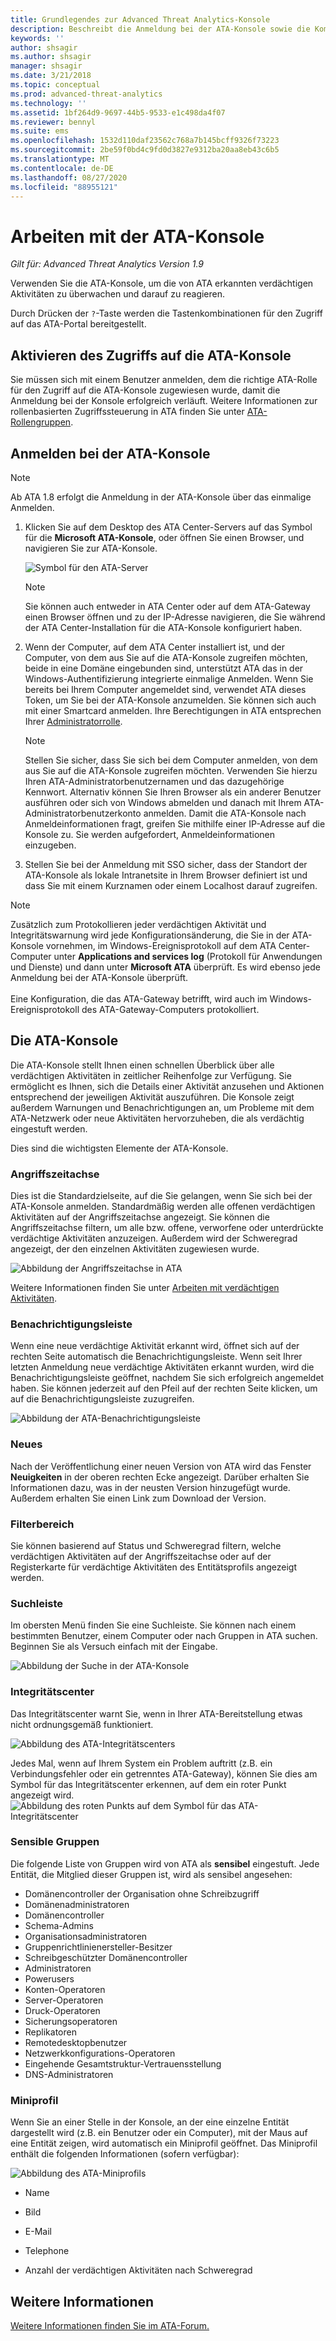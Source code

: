 ```yaml
---
title: Grundlegendes zur Advanced Threat Analytics-Konsole
description: Beschreibt die Anmeldung bei der ATA-Konsole sowie die Komponenten der Konsole.
keywords: ''
author: shsagir
ms.author: shsagir
manager: shsagir
ms.date: 3/21/2018
ms.topic: conceptual
ms.prod: advanced-threat-analytics
ms.technology: ''
ms.assetid: 1bf264d9-9697-44b5-9533-e1c498da4f07
ms.reviewer: bennyl
ms.suite: ems
ms.openlocfilehash: 1532d110daf23562c768a7b145bcff9326f73223
ms.sourcegitcommit: 2be59f0bd4c9fd0d3827e9312ba20aa8eb43c6b5
ms.translationtype: MT
ms.contentlocale: de-DE
ms.lasthandoff: 08/27/2020
ms.locfileid: "88955121"
---
```

# <a name="working-with-the-ata-console"></a>Arbeiten mit der ATA-Konsole


*Gilt für: Advanced Threat Analytics Version 1.9*

Verwenden Sie die ATA-Konsole, um die von ATA erkannten verdächtigen Aktivitäten zu überwachen und darauf zu reagieren.

Durch Drücken der `?`-Taste werden die Tastenkombinationen für den Zugriff auf das ATA-Portal bereitgestellt. 

## <a name="enabling-access-to-the-ata-console"></a>Aktivieren des Zugriffs auf die ATA-Konsole
Sie müssen sich mit einem Benutzer anmelden, dem die richtige ATA-Rolle für den Zugriff auf die ATA-Konsole zugewiesen wurde, damit die Anmeldung bei der Konsole erfolgreich verläuft. Weitere Informationen zur rollenbasierten Zugriffssteuerung in ATA finden Sie unter [ATA-Rollengruppen](ata-role-groups.md).

## <a name="logging-into-the-ata-console"></a>Anmelden bei der ATA-Konsole

>[!NOTE]
 > Ab ATA 1.8 erfolgt die Anmeldung in der ATA-Konsole über das einmalige Anmelden.

1. Klicken Sie auf dem Desktop des ATA Center-Servers auf das Symbol für die **Microsoft ATA-Konsole**, oder öffnen Sie einen Browser, und navigieren Sie zur ATA-Konsole.

    ![Symbol für den ATA-Server](media/ata-server-icon.png)

   >[!NOTE]
   > Sie können auch entweder in ATA Center oder auf dem ATA-Gateway einen Browser öffnen und zu der IP-Adresse navigieren, die Sie während der ATA Center-Installation für die ATA-Konsole konfiguriert haben.    

1. Wenn der Computer, auf dem ATA Center installiert ist, und der Computer, von dem aus Sie auf die ATA-Konsole zugreifen möchten, beide in eine Domäne eingebunden sind, unterstützt ATA das in der Windows-Authentifizierung integrierte einmalige Anmelden. Wenn Sie bereits bei Ihrem Computer angemeldet sind, verwendet ATA dieses Token, um Sie bei der ATA-Konsole anzumelden. Sie können sich auch mit einer Smartcard anmelden. Ihre Berechtigungen in ATA entsprechen Ihrer [Administratorrolle](ata-role-groups.md).

   > [!NOTE]
   > Stellen Sie sicher, dass Sie sich bei dem Computer anmelden, von dem aus Sie auf die ATA-Konsole zugreifen möchten. Verwenden Sie hierzu Ihren ATA-Administratorbenutzernamen und das dazugehörige Kennwort. Alternativ können Sie Ihren Browser als ein anderer Benutzer ausführen oder sich von Windows abmelden und danach mit Ihrem ATA-Administratorbenutzerkonto anmelden. Damit die ATA-Konsole nach Anmeldeinformationen fragt, greifen Sie mithilfe einer IP-Adresse auf die Konsole zu. Sie werden aufgefordert, Anmeldeinformationen einzugeben.

1. Stellen Sie bei der Anmeldung mit SSO sicher, dass der Standort der ATA-Konsole als lokale Intranetsite in Ihrem Browser definiert ist und dass Sie mit einem Kurznamen oder einem Localhost darauf zugreifen.

> [!NOTE]
> Zusätzlich zum Protokollieren jeder verdächtigen Aktivität und Integritätswarnung wird jede Konfigurationsänderung, die Sie in der ATA-Konsole vornehmen, im Windows-Ereignisprotokoll auf dem ATA Center-Computer unter **Applications and services log** (Protokoll für Anwendungen und Dienste) und dann unter **Microsoft ATA** überprüft. Es wird ebenso jede Anmeldung bei der ATA-Konsole überprüft.<br></br>  Eine Konfiguration, die das ATA-Gateway betrifft, wird auch im Windows-Ereignisprotokoll des ATA-Gateway-Computers protokolliert. 



## <a name="the-ata-console"></a>Die ATA-Konsole

Die ATA-Konsole stellt Ihnen einen schnellen Überblick über alle verdächtigen Aktivitäten in zeitlicher Reihenfolge zur Verfügung. Sie ermöglicht es Ihnen, sich die Details einer Aktivität anzusehen und Aktionen entsprechend der jeweiligen Aktivität auszuführen. Die Konsole zeigt außerdem Warnungen und Benachrichtigungen an, um Probleme mit dem ATA-Netzwerk oder neue Aktivitäten hervorzuheben, die als verdächtig eingestuft werden.

Dies sind die wichtigsten Elemente der ATA-Konsole.


### <a name="attack-time-line"></a>Angriffszeitachse

Dies ist die Standardzielseite, auf die Sie gelangen, wenn Sie sich bei der ATA-Konsole anmelden. Standardmäßig werden alle offenen verdächtigen Aktivitäten auf der Angriffszeitachse angezeigt. Sie können die Angriffszeitachse filtern, um alle bzw. offene, verworfene oder unterdrückte verdächtige Aktivitäten anzuzeigen. Außerdem wird der Schweregrad angezeigt, der den einzelnen Aktivitäten zugewiesen wurde.

![Abbildung der Angriffszeitachse in ATA](media/ATA-Suspicious-Activity-Timeline.jpg)

Weitere Informationen finden Sie unter [Arbeiten mit verdächtigen Aktivitäten](working-with-suspicious-activities.md).

### <a name="notification-bar"></a>Benachrichtigungsleiste

Wenn eine neue verdächtige Aktivität erkannt wird, öffnet sich auf der rechten Seite automatisch die Benachrichtigungsleiste. Wenn seit Ihrer letzten Anmeldung neue verdächtige Aktivitäten erkannt wurden, wird die Benachrichtigungsleiste geöffnet, nachdem Sie sich erfolgreich angemeldet haben. Sie können jederzeit auf den Pfeil auf der rechten Seite klicken, um auf die Benachrichtigungsleiste zuzugreifen.

![Abbildung der ATA-Benachrichtigungsleiste](media/notification-bar-1.7.png)

### <a name="whats-new"></a>Neues

Nach der Veröffentlichung einer neuen Version von ATA wird das Fenster **Neuigkeiten** in der oberen rechten Ecke angezeigt. Darüber erhalten Sie Informationen dazu, was in der neusten Version hinzugefügt wurde. Außerdem erhalten Sie einen Link zum Download der Version.

### <a name="filtering-panel"></a>Filterbereich

Sie können basierend auf Status und Schweregrad filtern, welche verdächtigen Aktivitäten auf der Angriffszeitachse oder auf der Registerkarte für verdächtige Aktivitäten des Entitätsprofils angezeigt werden.

### <a name="search-bar"></a>Suchleiste

Im obersten Menü finden Sie eine Suchleiste. Sie können nach einem bestimmten Benutzer, einem Computer oder nach Gruppen in ATA suchen. Beginnen Sie als Versuch einfach mit der Eingabe.

![Abbildung der Suche in der ATA-Konsole](media/ATA-console-search.png)

### <a name="health-center"></a>Integritätscenter

Das Integritätscenter warnt Sie, wenn in Ihrer ATA-Bereitstellung etwas nicht ordnungsgemäß funktioniert.

![Abbildung des ATA-Integritätscenters](media/ATA-Health-Issue.jpg)

Jedes Mal, wenn auf Ihrem System ein Problem auftritt (z.B. ein Verbindungsfehler oder ein getrenntes ATA-Gateway), können Sie dies am Symbol für das Integritätscenter erkennen, auf dem ein roter Punkt angezeigt wird. ![Abbildung des roten Punkts auf dem Symbol für das ATA-Integritätscenter](media/ATA-Health-Center-Alert-red-dot.png)

### <a name="sensitive-groups"></a>Sensible Gruppen

Die folgende Liste von Gruppen wird von ATA als **sensibel** eingestuft. Jede Entität, die Mitglied dieser Gruppen ist, wird als sensibel angesehen:

- Domänencontroller der Organisation ohne Schreibzugriff 
- Domänenadministratoren 
- Domänencontroller 
- Schema-Admins
- Organisationsadministratoren 
- Gruppenrichtlinienersteller-Besitzer 
- Schreibgeschützter Domänencontroller 
- Administratoren  
- Powerusers  
- Konten-Operatoren  
- Server-Operatoren   
- Druck-Operatoren
- Sicherungsoperatoren
- Replikatoren 
- Remotedesktopbenutzer 
- Netzwerkkonfigurations-Operatoren 
- Eingehende Gesamtstruktur-Vertrauensstellung 
- DNS-Administratoren 


### <a name="mini-profile"></a>Miniprofil

Wenn Sie an einer Stelle in der Konsole, an der eine einzelne Entität dargestellt wird (z.B. ein Benutzer oder ein Computer), mit der Maus auf eine Entität zeigen, wird automatisch ein Miniprofil geöffnet. Das Miniprofil enthält die folgenden Informationen (sofern verfügbar):

![Abbildung des ATA-Miniprofils](media/ATA-mini-profile.jpg)

- Name

- Bild

- E-Mail

- Telephone

- Anzahl der verdächtigen Aktivitäten nach Schweregrad



## <a name="see-also"></a>Weitere Informationen
[Weitere Informationen finden Sie im ATA-Forum.](https://social.technet.microsoft.com/Forums/security/home?forum=mata)
